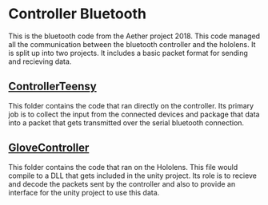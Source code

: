 # Controller Bluetooth
This is the bluetooth code from the Aether project 2018. This code managed all the communication between the bluetooth controller and the hololens. It is split up into two projects. It includes a basic packet format for sending and recieving data.

## [ControllerTeensy](ControllerTeensy/ControllerTeensy.ino)

This folder contains the code that ran directly on the controller. Its primary job is to collect the input from the connected devices and package that data into a packet that gets transmitted over the serial bluetooth connection.

## [GloveController](GloveController/GloveController/GloveController.cs)

This folder contains the code that ran on the Hololens. This file would compile to a DLL that gets included in the unity project. Its role is to recieve and decode the packets sent by the controller and also to provide an interface for the unity project to use this data.